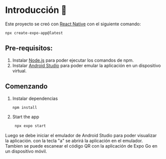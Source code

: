 # Introducción 👋

Este proyecto se creó con [React Native](https://reactnative.dev/docs/environment-setup) con el siguiente comando:
```
npx create-expo-app@latest
```

## Pre-requisitos:
1. Instalar [Node.js](https://nodejs.org/en)  para poder ejecutar los comandos de npm.
2. Instalar [Android Studio](https://developer.android.com/studio) para poder emular la aplicación en un dispositivo virtual.


## Comenzando

1. Instalar dependencias

   ```bash
   npm install
   ```

2. Start the app

   ```bash
    npx expo start
   ```

Luego se debe iniciar el emulador de Android Studio para poder visualizar la aplicación. con la tecla "a" se abrirá la aplicación en el emulador.
Tambien se puede escanear el código QR con la aplicación de Expo Go en un dispositivo móvil.